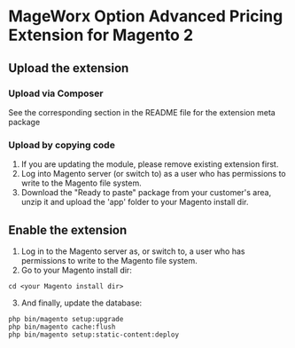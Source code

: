 # MageWorx Option Advanced Pricing Extension for Magento 2

## Upload the extension

### Upload via Composer

See the corresponding section in the README file for the extension meta package

### Upload by copying code

1. If you are updating the module, please remove existing extension first.
2. Log into Magento server (or switch to) as a user who has permissions to write to the Magento file system.
3. Download the "Ready to paste" package from your customer's area, unzip it and upload the 'app' folder to your Magento install dir.

## Enable the extension

1. Log in to the Magento server as, or switch to, a user who has permissions to write to the Magento file system.
2. Go to your Magento install dir:
```
cd <your Magento install dir> 
```

3. And finally, update the database:
```
php bin/magento setup:upgrade
php bin/magento cache:flush
php bin/magento setup:static-content:deploy
```
